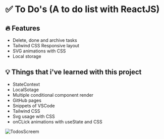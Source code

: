 # :white_check_mark: To Do's (A to do list with ReactJS)

## :fire: Features
 - Delete, done and archive tasks
 - Tailwind CSS Responsive layout
 - SVG animations with CSS
 - Local storage
  
 ## :bulb: Things that i've learned with this project 
 - StateContext
 - LocalSotage
 - Multiple conditional component render
 - GitHub pages
 - Snippets of VSCode
 - Tailwind CSS
 - Svg usage with CSS
 - onCLick animations with useState and CSS
 
![TodosScreem](https://user-images.githubusercontent.com/59336450/210099776-910dd4db-810e-498e-88d2-6009452c3cc1.png)

